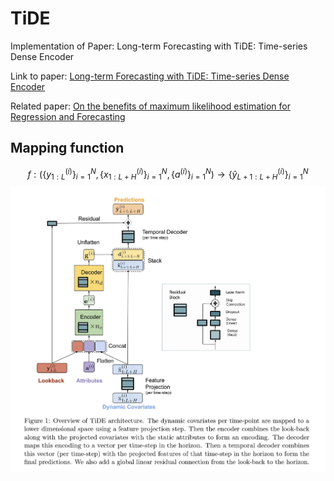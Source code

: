 # TiDE
Implementation of Paper: Long-term Forecasting with TiDE: Time-series Dense Encoder  

Link to paper: [Long-term Forecasting with TiDE: Time-series Dense Encoder](https://arxiv.org/pdf/2304.08424.pdf)  

Related paper: [On the benefits of maximum likelihood estimation for Regression and Forecasting](https://openreview.net/pdf?id=zrW-LVXj2k1)

## Mapping function
$$
f : (\{y_{1: L}^{(i)}\}_{i=1}^{N}, \{x_{1:L+H}^{(i)}\}_{i=1}^{N}, \{a^{(i)}\}_{i=1}^{N}) \to \{\hat y_{L+1:L+H}^{(i)}\}_{i=1}^{N}
$$
![Alt text](./figs/model.png "Model Structure")